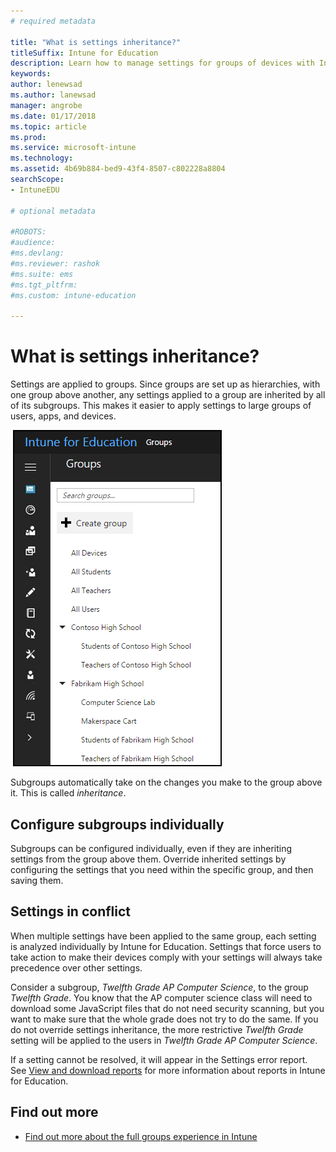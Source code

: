 ```yaml
---
# required metadata

title: "What is settings inheritance?"
titleSuffix: Intune for Education
description: Learn how to manage settings for groups of devices with Intune for Education.
keywords:
author: lenewsad
ms.author: lanewsad
manager: angrobe
ms.date: 01/17/2018
ms.topic: article
ms.prod:
ms.service: microsoft-intune
ms.technology:
ms.assetid: 4b69b884-bed9-43f4-8507-c802228a8804
searchScope:
- IntuneEDU

# optional metadata

#ROBOTS:
#audience:
#ms.devlang:
#ms.reviewer: rashok
#ms.suite: ems
#ms.tgt_pltfrm:
#ms.custom: intune-education

---
```


# What is settings inheritance?

Settings are applied to groups. Since groups are set up as hierarchies, with one group above another, any settings applied to a group are inherited by all of its subgroups. This makes it easier to apply settings to large groups of users, apps, and devices.

  ![A tree of groups of and subgroups.](./media/groups-002-inheritance.png)

Subgroups automatically take on the changes you make to the group above it. This is called _inheritance_.

## Configure subgroups individually 

Subgroups can be configured individually, even if they are inheriting settings from the group above them. Override inherited settings by configuring the settings that you need within the specific group, and then saving them.

## Settings in conflict

When multiple settings have been applied to the same group, each setting is analyzed individually by Intune for Education. Settings that force users to take action to make their devices comply with your settings will always take precedence over other settings.

Consider a subgroup, *Twelfth Grade AP Computer Science*, to the group *Twelfth Grade*. You know that the AP computer science class will need to download some JavaScript files that do not need security scanning, but you want to make sure that the whole grade does not try to do the same. If you do not override settings inheritance, the more restrictive *Twelfth Grade* setting will be applied to the users in *Twelfth Grade AP Computer Science*.

If a setting cannot be resolved, it will appear in the Settings error report. See [View and download reports](what-are-reports.md) for more information about reports in Intune for Education.

## Find out more

  - [Find out more about the full groups experience in Intune](https://docs.microsoft.com/intune/deploy-use/use-groups-to-manage-users-and-devices-with-microsoft-intune)

